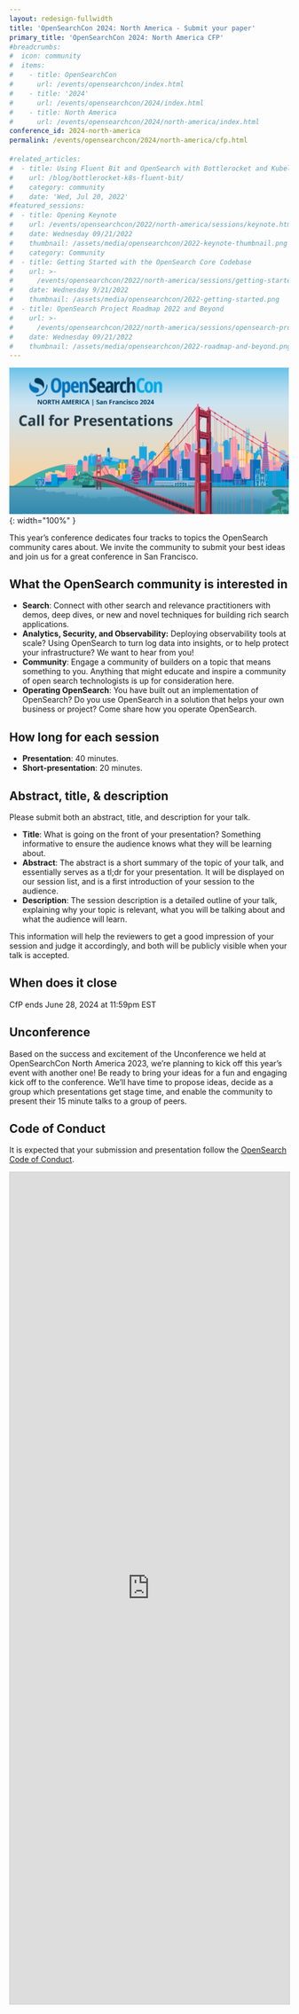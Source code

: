 ```yaml
---
layout: redesign-fullwidth
title: 'OpenSearchCon 2024: North America - Submit your paper'
primary_title: 'OpenSearchCon 2024: North America CFP'
#breadcrumbs:
#  icon: community
#  items:
#    - title: OpenSearchCon
#      url: /events/opensearchcon/index.html
#    - title: '2024'
#      url: /events/opensearchcon/2024/index.html
#    - title: North America
#      url: /events/opensearchcon/2024/north-america/index.html
conference_id: 2024-north-america
permalink: /events/opensearchcon/2024/north-america/cfp.html

#related_articles:
#  - title: Using Fluent Bit and OpenSearch with Bottlerocket and Kubelet logs
#    url: /blog/bottlerocket-k8s-fluent-bit/
#    category: community
#    date: 'Wed, Jul 20, 2022'
#featured_sessions:
#  - title: Opening Keynote
#    url: /events/opensearchcon/2022/north-america/sessions/keynote.html
#    date: Wednesday 09/21/2022
#    thumbnail: /assets/media/opensearchcon/2022-keynote-thumbnail.png
#    category: Community
#  - title: Getting Started with the OpenSearch Core Codebase
#    url: >-
#      /events/opensearchcon/2022/north-america/sessions/getting-started-with-opensearch-core-codebase.html
#    date: Wednesday 9/21/2022
#    thumbnail: /assets/media/opensearchcon/2022-getting-started.png
#  - title: OpenSearch Project Roadmap 2022 and Beyond
#    url: >-
#      /events/opensearchcon/2022/north-america/sessions/opensearch-project-roadmap-2022-and-beyond.html
#    date: Wednesday 09/21/2022
#    thumbnail: /assets/media/opensearchcon/2022-roadmap-and-beyond.png
---
```

![CFP Banner](/assets/media/opensearchcon/2024/OSC2024_NASF_Social-Graphic2_1200x627.png){: width="100%" }


This year’s conference dedicates four tracks to topics the OpenSearch community cares about. We invite the community to submit your best ideas and join us for a great conference in San Francisco.


## What the OpenSearch community is interested in

* **Search**: Connect with other search and relevance practitioners with demos, deep dives, or new and novel techniques for building rich search applications.
* **Analytics, Security, and Observability:** Deploying observability tools at scale? Using OpenSearch to turn log data into insights, or to help protect your infrastructure? We want to hear from you!
* **Community**: Engage a community of builders on a topic that means something to you. Anything that might educate and inspire a community of open search technologists is up for consideration here.
* **Operating OpenSearch**: You have built out an implementation of OpenSearch? Do you use OpenSearch in a solution that helps your own business or project? Come share how you operate OpenSearch.



## How long for each session

* **Presentation**: 40 minutes.
* **Short-presentation**: 20 minutes.


## Abstract, title, & description


Please submit both an abstract, title, and description for your talk.

* **Title**: What is going on the front of your presentation? Something informative to ensure the audience knows what they will be learning about.
* **Abstract**: The abstract is a short summary of the topic of your talk, and essentially serves as a tl;dr for your presentation. It will be displayed on our session list, and is a first introduction of your session to the audience.
* **Description**: The session description is a detailed outline of your talk, explaining why your topic is relevant, what you will be talking about and what the audience will learn.

This information will help the reviewers to get a good impression of your session and judge it accordingly, and both will be publicly visible when your talk is accepted.

## When does it close

CfP ends June 28, 2024 at 11:59pm EST

## Unconference

Based on the success and excitement of the Unconference we held at OpenSearchCon North America 2023, we’re planning to kick off this year’s event with another one! Be ready to bring your ideas for a fun and engaging kick off to the conference. We’ll have time to propose ideas, decide as a group which presentations get stage time, and enable the community to present their 15 minute talks to a group of peers.


## Code of Conduct

It is expected that your submission and presentation follow the [OpenSearch Code of Conduct](https://opensearch.org/codeofconduct.html).

<iframe class="airtable-embed" src="https://airtable.com/embed/appWltifOss0C1Ze3/paghymzSgP6jpreTz/form" frameborder="0" onmousewheel="" width="100%" height="1500" style="background: transparent; border: 1px solid #ccc;"></iframe>

